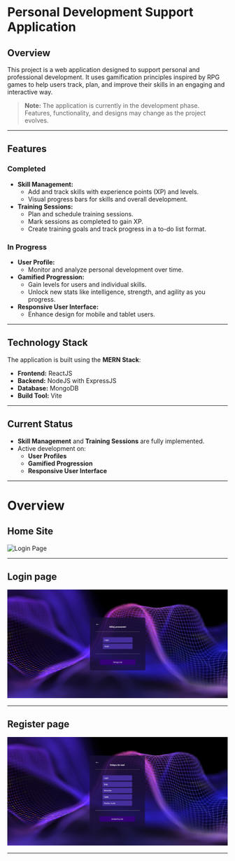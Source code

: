 # Personal Development Support Application

## Overview

This project is a web application designed to support personal and professional development. It uses gamification principles inspired by RPG games to help users track, plan, and improve their skills in an engaging and interactive way.

> **Note:** The application is currently in the development phase. Features, functionality, and designs may change as the project evolves.

---

## Features
### **Completed**
- **Skill Management:** 
  - Add and track skills with experience points (XP) and levels.
  - Visual progress bars for skills and overall development.
- **Training Sessions:** 
  - Plan and schedule training sessions.
  - Mark sessions as completed to gain XP.
  - Create training goals and track progress in a to-do list format.

### **In Progress**
- **User Profile:**
  - Monitor and analyze personal development over time.
- **Gamified Progression:**
  - Gain levels for users and individual skills.
  - Unlock new stats like intelligence, strength, and agility as you progress.
- **Responsive User Interface:**
  - Enhance design for mobile and tablet users.

---

## Technology Stack
The application is built using the **MERN Stack**:
- **Frontend:** ReactJS
- **Backend:** NodeJS with ExpressJS
- **Database:** MongoDB
- **Build Tool:** Vite

---

## Current Status
- **Skill Management** and **Training Sessions** are fully implemented.
- Active development on:
  - **User Profiles**
  - **Gamified Progression**
  - **Responsive User Interface**

---

# Overview
## Home Site

![Login Page](./github/screen%20shots/record.gif)

---

## Login page
![Login Page](./github/screen%20shots/1.png)

---

## Register page

![Register Page](./github/screen%20shots/2.png)

---




